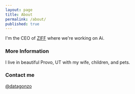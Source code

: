 ```yaml
---
layout: page
title: About
permalink: /about/
published: true
---
```


I'm the CEO of [ZIFF](https://ziff.ai) where we're working on Ai.

### More Information

I live in beautiful Provo, UT with my wife, children, and pets.

### Contact me

[@datagonzo](https://twitter.com/datagonzo)
